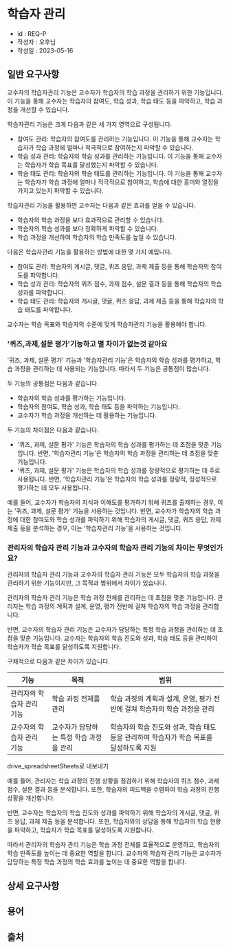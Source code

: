 # 학습자 관리

- id : REQ-P 
- 작성자 : 오후님
- 작성일 : 2023-05-16

## 일반 요구사항
교수자의 학습자관리 기능은 교수자가 학습자의 학습 과정을 관리하기 위한 기능입니다. 이 기능을 통해 교수자는 학습자의 참여도, 학습 성과, 학습 태도 등을 파악하고, 학습 과정을 개선할 수 있습니다.

학습자관리 기능은 크게 다음과 같은 세 가지 영역으로 구성됩니다.

- 참여도 관리: 학습자의 참여도를 관리하는 기능입니다. 이 기능을 통해 교수자는 학습자가 학습 과정에 얼마나 적극적으로 참여하는지 파악할 수 있습니다.
- 학습 성과 관리: 학습자의 학습 성과를 관리하는 기능입니다. 이 기능을 통해 교수자는 학습자가 학습 목표를 달성했는지 파악할 수 있습니다.
- 학습 태도 관리: 학습자의 학습 태도를 관리하는 기능입니다. 이 기능을 통해 교수자는 학습자가 학습 과정에 얼마나 적극적으로 참여하고, 학습에 대한 흥미와 열정을 가지고 있는지 파악할 수 있습니다.

학습자관리 기능을 활용하면 교수자는 다음과 같은 효과를 얻을 수 있습니다.

- 학습자의 학습 과정을 보다 효과적으로 관리할 수 있습니다.
- 학습자의 학습 성과를 보다 정확하게 파악할 수 있습니다.
- 학습 과정을 개선하여 학습자의 학습 만족도를 높일 수 있습니다.

다음은 학습자관리 기능을 활용하는 방법에 대한 몇 가지 예입니다.

- 참여도 관리: 학습자의 게시글, 댓글, 퀴즈 응답, 과제 제출 등을 통해 학습자의 참여도를 파악합니다.
- 학습 성과 관리: 학습자의 퀴즈 점수, 과제 점수, 설문 결과 등을 통해 학습자의 학습 성과를 파악합니다.
- 학습 태도 관리: 학습자의 게시글, 댓글, 퀴즈 응답, 과제 제출 등을 통해 학습자의 학습 태도를 파악합니다.

교수자는 학습 목표와 학습자의 수준에 맞게 학습자관리 기능을 활용해야 합니다.

### '퀴즈,과제,설문 평가'기능하고 별 차이가 없는것 같아요
  
'퀴즈, 과제, 설문 평가' 기능과 '학습자관리 기능'은 학습자의 학습 성과를 평가하고, 학습 과정을 관리하는 데 사용되는 기능입니다. 따라서 두 기능은 공통점이 많습니다.

두 기능의 공통점은 다음과 같습니다.

- 학습자의 학습 성과를 평가하는 기능입니다.
- 학습자의 참여도, 학습 성과, 학습 태도 등을 파악하는 기능입니다.
- 교수자가 학습 과정을 개선하는 데 활용하는 기능입니다.

두 기능의 차이점은 다음과 같습니다.

- '퀴즈, 과제, 설문 평가' 기능은 학습자의 학습 성과를 평가하는 데 초점을 맞춘 기능입니다. 반면, '학습자관리 기능'은 학습자의 학습 과정을 관리하는 데 초점을 맞춘 기능입니다.
- '퀴즈, 과제, 설문 평가' 기능은 학습자의 학습 성과를 정량적으로 평가하는 데 주로 사용됩니다. 반면, '학습자관리 기능'은 학습자의 학습 성과를 정량적, 정성적으로 평가하는 데 모두 사용됩니다.

예를 들어, 교수자가 학습자의 지식과 이해도를 평가하기 위해 퀴즈를 출제하는 경우, 이는 '퀴즈, 과제, 설문 평가' 기능을 사용하는 것입니다. 반면, 교수자가 학습자의 학습 과정에 대한 참여도와 학습 성과를 파악하기 위해 학습자의 게시글, 댓글, 퀴즈 응답, 과제 제출 등을 분석하는 경우, 이는 '학습자관리 기능'을 사용하는 것입니다.

### 관리자의 학습자 관리 기능과 교수자의 학습자 관리 기능의 차이는 무엇인가요?
관리자의 학습자 관리 기능과 교수자의 학습자 관리 기능은 모두 학습자의 학습 과정을 관리하기 위한 기능이지만, 그 목적과 범위에서 차이가 있습니다.

관리자의 학습자 관리 기능은 학습 과정 전체를 관리하는 데 초점을 맞춘 기능입니다. 관리자는 학습 과정의 계획과 설계, 운영, 평가 전반에 걸쳐 학습자의 학습 과정을 관리합니다.

반면, 교수자의 학습자 관리 기능은 교수자가 담당하는 특정 학습 과정을 관리하는 데 초점을 맞춘 기능입니다. 교수자는 학습자의 학습 진도와 성과, 학습 태도 등을 관리하여 학습자가 학습 목표를 달성하도록 지원합니다.

구체적으로 다음과 같은 차이가 있습니다.

|기능|목적|범위|
|---|---|---|
|관리자의 학습자 관리 기능|학습 과정 전체를 관리|학습 과정의 계획과 설계, 운영, 평가 전반에 걸쳐 학습자의 학습 과정을 관리|
|교수자의 학습자 관리 기능|교수자가 담당하는 특정 학습 과정을 관리|학습자의 학습 진도와 성과, 학습 태도 등을 관리하여 학습자가 학습 목표를 달성하도록 지원|

drive_spreadsheetSheets로 내보내기

예를 들어, 관리자는 학습 과정의 진행 상황을 점검하기 위해 학습자의 퀴즈 점수, 과제 점수, 설문 결과 등을 분석합니다. 또한, 학습자의 피드백을 수렴하여 학습 과정의 진행 상황을 개선합니다.

반면, 교수자는 학습자의 학습 진도와 성과를 파악하기 위해 학습자의 게시글, 댓글, 퀴즈 응답, 과제 제출 등을 분석합니다. 또한, 학습자와의 상담을 통해 학습자의 학습 현황을 파악하고, 학습자가 학습 목표를 달성하도록 지원합니다.

따라서 관리자의 학습자 관리 기능은 학습 과정 전체를 효율적으로 운영하고, 학습자의 학습 만족도를 높이는 데 중요한 역할을 합니다. 교수자의 학습자 관리 기능은 교수자가 담당하는 특정 학습 과정의 학습 효과를 높이는 데 중요한 역할을 합니다.

## 상세 요구사항


## 용어 


## 출처 



